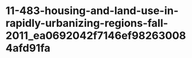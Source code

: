 # 11-483-housing-and-land-use-in-rapidly-urbanizing-regions-fall-2011_ea0692042f7146ef982630084afd91fa